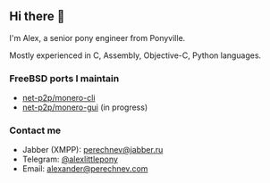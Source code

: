 ## Hi there 👋

I'm Alex, a senior pony engineer from Ponyville.

Mostly experienced in C, Assembly, Objective-C, Python languages.

### FreeBSD ports I maintain
- [net-p2p/monero-cli](https://www.freshports.org/net-p2p/monero-cli/)
- [net-p2p/monero-gui](https://www.freshports.org/net-p2p/monero-gui/) (in progress)

### Contact me
- Jabber (XMPP): [perechnev@jabber.ru](perechnev@jabber.ru)
- Telegram: [@alexlittlepony](https://t.me/alexlittlepony)
- Email: <alexander@perechnev.com>
